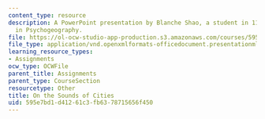 ```yaml
---
content_type: resource
description: A PowerPoint presentation by Blanche Shao, a student in 11.s942 Wanderings
  in Psychogeography.
file: https://ol-ocw-studio-app-production.s3.amazonaws.com/courses/595e7bd1d41261c3fb6378715656f450_MIT11_s942f20_shao_slides.pptx
file_type: application/vnd.openxmlformats-officedocument.presentationml.presentation
learning_resource_types:
- Assignments
ocw_type: OCWFile
parent_title: Assignments
parent_type: CourseSection
resourcetype: Other
title: On the Sounds of Cities
uid: 595e7bd1-d412-61c3-fb63-78715656f450
---
```

